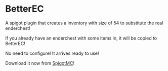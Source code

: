 # BetterEC
A spigot plugin that creates a inventory with size of 54 to substitute the real enderchest!

If you already have an enderchest with some items in, it will be copied to BetterEC!

No need to configure! It arrives ready to use!

Download it now from [SpigotMC](https://www.spigotmc.org/resources/betterec.118840/)!
